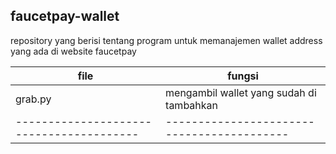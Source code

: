 ## faucetpay-wallet

repository yang berisi tentang program untuk memanajemen wallet address yang ada di website faucetpay

| file                                     | fungsi                                     |
| ---------------------------------------- | ------------------------------------------ |
| grab.py                                  | mengambil wallet yang sudah di tambahkan   |
| ---------------------------------------- | ------------------------------------------ |